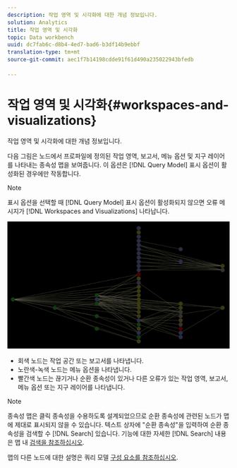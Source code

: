 ```yaml
---
description: 작업 영역 및 시각화에 대한 개념 정보입니다.
solution: Analytics
title: 작업 영역 및 시각화
topic: Data workbench
uuid: dc7fab6c-d8b4-4ed7-bad6-b3df14b9ebbf
translation-type: tm+mt
source-git-commit: aec1f7b14198cdde91f61d490a235022943bfedb

---
```



# 작업 영역 및 시각화{#workspaces-and-visualizations}

작업 영역 및 시각화에 대한 개념 정보입니다.

다음 그림은 노드에서 프로파일에 정의된 작업 영역, 보고서, 메뉴 옵션 및 지구 레이어를 나타내는 종속성 맵을 보여줍니다. 이 옵션은 [!DNL Query Model] 표시 옵션이 활성화된 경우에만 작동합니다.

>[!NOTE]
>
>표시 옵션을 선택할 때 [!DNL Query Model] 표시 옵션이 활성화되지 않으면 오류 메시지가 [!DNL Workspaces and Visualizations] 나타납니다.

![](assets/vis_DependencyMap_QueryModelandWorkspaces.png)

* 회색 노드는 작업 공간 또는 보고서를 나타냅니다.
* 노란색-녹색 노드는 메뉴 옵션을 나타냅니다.
* 빨간색 노드는 끊기거나 순환 종속성이 있거나 다른 오류가 있는 작업 영역, 보고서, 메뉴 옵션 또는 지구 레이어를 나타냅니다.

>[!NOTE]
>
>종속성 맵은 클릭 종속성을 수용하도록 설계되었으므로 순환 종속성에 관련된 노드가 맵에 제대로 표시되지 않을 수 있습니다. 텍스트 상자에 &quot;순환 종속성&quot;을 입력하여 순환 종속성을 검색할 수 [!DNL Search] 있습니다. 기능에 대한 자세한 [!DNL Search] 내용은 맵 내 [검색을 참조하십시오](../../../../../home/c-get-started/c-admin-intrf/c-dataset-mgrs/c-dep-maps/t-srch-map.md#task-a1e7065a538d46c78a7d28676d880dfb).

맵의 다른 노드에 대한 설명은 쿼리 모델 [구성 요소를 참조하십시오](../../../../../home/c-get-started/c-admin-intrf/c-dataset-mgrs/c-dep-maps/c-qry-mod-comp.md#concept-32c6dadd32f74179b026c7e96d47710f).
